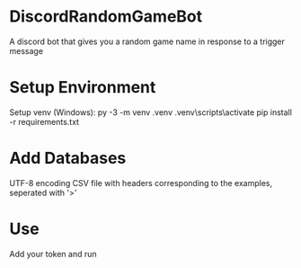 # DiscordRandomGameBot
A discord bot that gives you a random game name in response to a trigger message

# Setup Environment
Setup venv (Windows):
py -3 -m venv .venv
.venv\scripts\activate
pip install -r requirements.txt

# Add Databases
UTF-8 encoding
CSV file with headers corresponding to the examples, seperated with '>'

# Use
Add your token and run